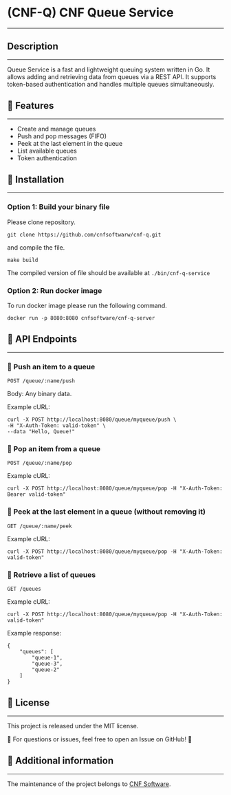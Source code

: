 # (CNF-Q) CNF Queue Service

---
## Description

---
Queue Service is a fast and lightweight queuing system written in Go. It allows adding and retrieving data from queues via a REST API. It supports token-based authentication and handles multiple queues simultaneously.

## 🚀 Features

---

- Create and manage queues
- Push and pop messages (FIFO)
- Peek at the last element in the queue
- List available queues
- Token authentication

## 📌 Installation

---

### Option 1: Build your binary file
Please clone repository.
```
git clone https://github.com/cnfsoftwarw/cnf-q.git
```
and compile the file.
```
make build
```
The compiled version of file should be available at `./bin/cnf-q-service`

### Option 2: Run docker image
To run docker image please run the following command.
```
docker run -p 8080:8080 cnfsoftware/cnf-q-server
```

## 📡 API Endpoints

---

### 🔹 Push an item to a queue
```
POST /queue/:name/push
```
Body: Any binary data.

Example cURL:
```
curl -X POST http://localhost:8080/queue/myqueue/push \
-H "X-Auth-Token: valid-token" \
--data "Hello, Queue!"
```

### 🔹 Pop an item from a queue
```
POST /queue/:name/pop
```

Example cURL:
```
curl -X POST http://localhost:8080/queue/myqueue/pop -H "X-Auth-Token: Bearer valid-token"
```

### 🔹 Peek at the last element in a queue (without removing it)
```
GET /queue/:name/peek
```

Example cURL:
```
curl -X POST http://localhost:8080/queue/myqueue/pop -H "X-Auth-Token: valid-token"
```

### 🔹 Retrieve a list of queues
```
GET /queues
```

Example cURL:
```
curl -X POST http://localhost:8080/queue/myqueue/pop -H "X-Auth-Token: valid-token"
```

Example response:

```
{
    "queues": [
        "queue-1",
        "queue-3",
        "queue-2"
    ]
}

```

## 📜 License

---

This project is released under the MIT license.

📧 For questions or issues, feel free to open an Issue on GitHub! 🚀

## 📜 Additional information

---

The maintenance of the project belongs to [CNF Software](https://cnf.software).
